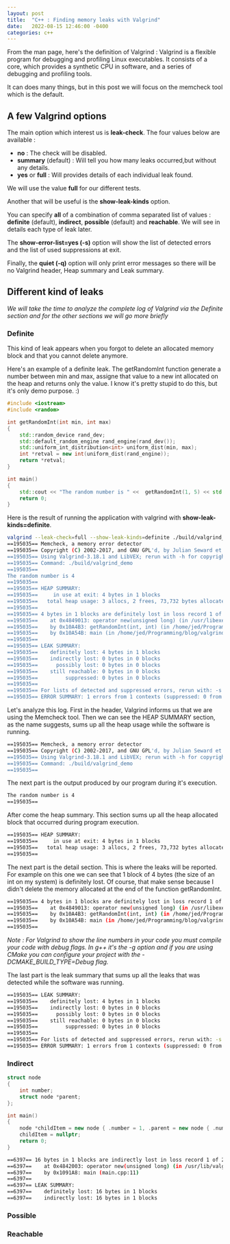 ```yaml
---
layout: post
title:  "C++ : Finding memory leaks with Valgrind"
date:   2022-08-15 12:46:00 -0400
categories: c++
---
```


From the man page, here's the definition of Valgrind : Valgrind is a flexible program for debugging and profiling Linux executables. It consists of a core, which provides a
synthetic CPU in software, and a series of debugging and profiling tools.

It can does many things, but in this post we will focus on the memcheck tool which is the default.

## A few Valgrind options

The main option which interest us is **leak-check**. The four values below are available : 

- **no** : The check will be disabled.
- **summary** (default) : Will tell you how many leaks occurred,but without any details.
- **yes** or **full** : Will provides details of each individual leak found.

We will use the value **full** for our different tests.

Another that will be useful is the **show-leak-kinds** option. 

You can specify **all** of a combination of comma separated list of values : **definite** (default), 
**indirect**, **possible** (default) and **reachable**. We will see in details each type of leak later.

The **show-error-list=yes (-s)** option will show the list of detected errors and the list of used 
suppressions at exit. 

Finally, the **quiet (-q)** option will only print error messages so there will be no Valgrind header, Heap 
summary and Leak summary.

## Different kind of leaks

*We will take the time to analyze the complete log of Valgrind via the Definite section and for the 
other sections we will go more briefly*

### Definite

This kind of leak appears when you forgot to delete an allocated memory block and that you cannot
delete anymore.

Here's an example of a definite leak. The getRandomInt function generate a number between min and
max, assigne that value to a new int allocated on the heap and returns only the value. I know it's 
pretty stupid to do this, but it's only demo purpose. :)

```c++
#include <iostream>
#include <random>

int getRandomInt(int min, int max)
{
    std::random_device rand_dev;
    std::default_random_engine rand_engine(rand_dev());
    std::uniform_int_distribution<int> uniform_dist(min, max);
    int *retval = new int(uniform_dist(rand_engine));
    return *retval;
}

int main()
{
    std::cout << "The random number is " <<  getRandomInt(1, 5) << std::endl;
    return 0;
}
```

Here is the result of running the application with valgrind with **show-leak-kinds=definite**.

```bash
valgrind --leak-check=full --show-leak-kinds=definite ./build/valgrind_demo 
==195035== Memcheck, a memory error detector
==195035== Copyright (C) 2002-2017, and GNU GPL'd, by Julian Seward et al.
==195035== Using Valgrind-3.18.1 and LibVEX; rerun with -h for copyright info
==195035== Command: ./build/valgrind_demo
==195035== 
The random number is 4
==195035== 
==195035== HEAP SUMMARY:
==195035==     in use at exit: 4 bytes in 1 blocks
==195035==   total heap usage: 3 allocs, 2 frees, 73,732 bytes allocated
==195035== 
==195035== 4 bytes in 1 blocks are definitely lost in loss record 1 of 1
==195035==    at 0x4849013: operator new(unsigned long) (in /usr/libexec/valgrind/vgpreload_memcheck-amd64-linux.so)
==195035==    by 0x10A4B3: getRandomInt(int, int) (in /home/jed/Programming/blog/valgrind/build/valgrind_demo)
==195035==    by 0x10A54B: main (in /home/jed/Programming/blog/valgrind/build/valgrind_demo)
==195035== 
==195035== LEAK SUMMARY:
==195035==    definitely lost: 4 bytes in 1 blocks
==195035==    indirectly lost: 0 bytes in 0 blocks
==195035==      possibly lost: 0 bytes in 0 blocks
==195035==    still reachable: 0 bytes in 0 blocks
==195035==         suppressed: 0 bytes in 0 blocks
==195035== 
==195035== For lists of detected and suppressed errors, rerun with: -s
==195035== ERROR SUMMARY: 1 errors from 1 contexts (suppressed: 0 from 0)
```

Let's analyze this log. First in the header, Valgrind informs us that we are using the Memcheck tool.
Then we can see the HEAP SUMMARY section, as the name suggests, sums up all the heap usage while
the software is running.

```bash
==195035== Memcheck, a memory error detector
==195035== Copyright (C) 2002-2017, and GNU GPL'd, by Julian Seward et al.
==195035== Using Valgrind-3.18.1 and LibVEX; rerun with -h for copyright info
==195035== Command: ./build/valgrind_demo
==195035== 
```

The next part is the output produced by our program during it's execution.

```bash
The random number is 4
==195035==
```

After come the heap summary. This section sums up all the heap allocated block that occurred during
program execution.

```bash
==195035== HEAP SUMMARY:
==195035==     in use at exit: 4 bytes in 1 blocks
==195035==   total heap usage: 3 allocs, 2 frees, 73,732 bytes allocated
==195035==
```

The next part is the detail section. This is where the leaks will be reported. For example on this
one we can see that 1 block of 4 bytes (the size of an int on my system) is definitely lost. Of 
course, that make sense because I didn't delete the memory allocated at the end of the function 
getRandomInt. 

```bash
==195035== 4 bytes in 1 blocks are definitely lost in loss record 1 of 1
==195035==    at 0x4849013: operator new(unsigned long) (in /usr/libexec/valgrind/vgpreload_memcheck-amd64-linux.so)
==195035==    by 0x10A4B3: getRandomInt(int, int) (in /home/jed/Programming/blog/valgrind/build/valgrind_demo)
==195035==    by 0x10A54B: main (in /home/jed/Programming/blog/valgrind/build/valgrind_demo)
==195035== 
```

*Note : For Valgrind to show the line numbers in your code you must compile your code with debug 
flags. In g++ it's the -g option and if you are using CMake you can configure your project with the
-DCMAKE_BUILD_TYPE=Debug flag.*

The last part is the leak summary that sums up all the leaks that was detected while the software
was running.

```bash
==195035== LEAK SUMMARY:
==195035==    definitely lost: 4 bytes in 1 blocks
==195035==    indirectly lost: 0 bytes in 0 blocks
==195035==      possibly lost: 0 bytes in 0 blocks
==195035==    still reachable: 0 bytes in 0 blocks
==195035==         suppressed: 0 bytes in 0 blocks
==195035== 
==195035== For lists of detected and suppressed errors, rerun with: -s
==195035== ERROR SUMMARY: 1 errors from 1 contexts (suppressed: 0 from 0)
```

### Indirect



```c++
struct node
{
    int number;
    struct node *parent;
};

int main()
{
    node *childItem = new node { .number = 1, .parent = new node { .number = 0, .parent = nullptr } };
    childItem = nullptr;
    return 0;
}
```

```bash
==6397== 16 bytes in 1 blocks are indirectly lost in loss record 1 of 2
==6397==    at 0x4842003: operator new(unsigned long) (in /usr/lib/valgrind/vgpreload_memcheck-amd64-linux.so)
==6397==    by 0x1091A8: main (main.cpp:11)
==6397== 
==6397== LEAK SUMMARY:
==6397==    definitely lost: 16 bytes in 1 blocks
==6397==    indirectly lost: 16 bytes in 1 blocks
```

### Possible

### Reachable
